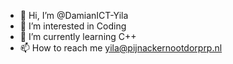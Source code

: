 - 👋 Hi, I’m @DamianICT-Yila
- 👀 I’m interested in Coding
- 🌱 I’m currently learning C++
- 📫 How to reach me yila@pijnackernootdorprp.nl

<!---
DamianICT-Yila/DamianICT-Yila is a ✨ special ✨ repository because its `README.md` (this file) appears on your GitHub profile.
You can click the Preview link to take a look at your changes.
--->

